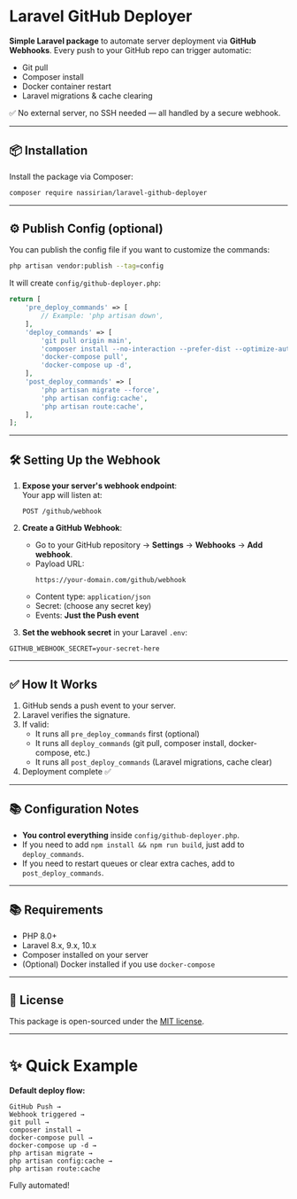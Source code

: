 # Laravel GitHub Deployer

**Simple Laravel package** to automate server deployment via **GitHub Webhooks**.
Every push to your GitHub repo can trigger automatic:
- Git pull
- Composer install
- Docker container restart
- Laravel migrations & cache clearing

✅ No external server, no SSH needed — all handled by a secure webhook.

---

## 📦 Installation

Install the package via Composer:

```bash
composer require nassirian/laravel-github-deployer
```

---

## ⚙️ Publish Config (optional)

You can publish the config file if you want to customize the commands:

```bash
php artisan vendor:publish --tag=config
```

It will create `config/github-deployer.php`:

```php
return [
    'pre_deploy_commands' => [
        // Example: 'php artisan down',
    ],
    'deploy_commands' => [
        'git pull origin main',
        'composer install --no-interaction --prefer-dist --optimize-autoloader',
        'docker-compose pull',
        'docker-compose up -d',
    ],
    'post_deploy_commands' => [
        'php artisan migrate --force',
        'php artisan config:cache',
        'php artisan route:cache',
    ],
];
```

---

## 🛠️ Setting Up the Webhook

1. **Expose your server's webhook endpoint**:  
   Your app will listen at:

   ```
   POST /github/webhook
   ```

2. **Create a GitHub Webhook**:
    - Go to your GitHub repository → **Settings** → **Webhooks** → **Add webhook**.
    - Payload URL:
      ```
      https://your-domain.com/github/webhook
      ```
    - Content type: `application/json`
    - Secret: (choose any secret key)
    - Events: **Just the Push event**

3. **Set the webhook secret** in your Laravel `.env`:

```env
GITHUB_WEBHOOK_SECRET=your-secret-here
```

---

## ✅ How It Works

1. GitHub sends a push event to your server.
2. Laravel verifies the signature.
3. If valid:
    - It runs all `pre_deploy_commands` first (optional)
    - It runs all `deploy_commands` (git pull, composer install, docker-compose, etc.)
    - It runs all `post_deploy_commands` (Laravel migrations, cache clear)
4. Deployment complete ✅

---

## 📚 Configuration Notes

- **You control everything** inside `config/github-deployer.php`.
- If you need to add `npm install && npm run build`, just add to `deploy_commands`.
- If you need to restart queues or clear extra caches, add to `post_deploy_commands`.

---

## 📚 Requirements

- PHP 8.0+
- Laravel 8.x, 9.x, 10.x
- Composer installed on your server
- (Optional) Docker installed if you use `docker-compose`

---

## 💼 License

This package is open-sourced under the [MIT license](LICENSE).

---

# ✨ Quick Example

**Default deploy flow:**

```plaintext
GitHub Push →
Webhook triggered →
git pull →
composer install →
docker-compose pull →
docker-compose up -d →
php artisan migrate →
php artisan config:cache →
php artisan route:cache
```

Fully automated!
